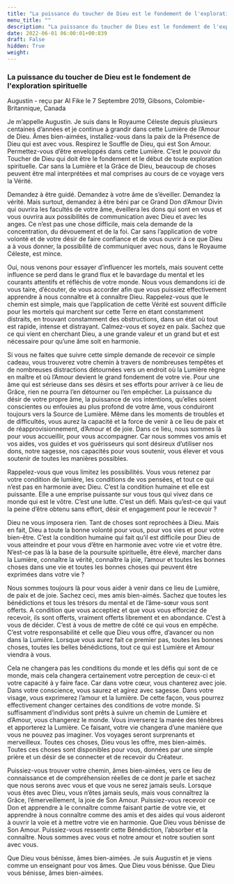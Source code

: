 ```yaml
---
title: "La puissance du toucher de Dieu est le fondement de l'exploration spirituelle"
menu_title: ""
description: "La puissance du toucher de Dieu est le fondement de l'exploration spirituelle"
date: 2022-06-01 06:00:01+00:839
draft: False
hidden: True
weight:
---
```

### La puissance du toucher de Dieu est le fondement de l'exploration spirituelle

Augustin - reçu par Al Fike le 7 Septembre 2019, Gibsons, Colombie-Britannique, Canada

Je m’appelle Augustin. Je suis dans le Royaume Céleste depuis plusieurs centaines d’années et je continue à grandir dans cette Lumière de l’Amour de Dieu. Âmes bien-aimées, installez-vous dans la paix de la Présence de Dieu qui est avec vous. Respirez le Souffle de Dieu, qui est Son Amour. Permettez-vous d’être enveloppés dans cette Lumière. C’est le pouvoir du Toucher de Dieu qui doit être le fondement et le début de toute exploration spirituelle. Car sans la Lumière et la Grâce de Dieu, beaucoup de choses peuvent être mal interprétées et mal comprises au cours de ce voyage vers la Vérité.

Demandez à être guidé. Demandez à votre âme de s’éveiller. Demandez la vérité. Mais surtout, demandez à être béni par ce Grand Don d’Amour Divin qui ouvrira les facultés de votre âme, éveillera les dons qui sont en vous et vous ouvrira aux possibilités de communication avec Dieu et avec les anges. Ce n’est pas une chose difficile, mais cela demande de la concentration, du dévouement et de la foi. Car sans l’application de votre volonté et de votre désir de faire confiance et de vous ouvrir à ce que Dieu a à vous donner, la possibilité de communiquer avec nous, dans le Royaume Céleste, est mince.

Oui, nous venons pour essayer d’influencer les mortels, mais souvent cette influence se perd dans le grand flux et le bavardage du mental et les courants attentifs et réfléchis de votre monde. Nous vous demandons ici de vous taire, d’écouter, de vous accorder afin que vous puissiez effectivement apprendre à nous connaître et à connaître Dieu. Rappelez-vous que le chemin est simple, mais que l’application de cette Vérité est souvent difficile pour les mortels qui marchent sur cette Terre en étant constamment distraits, en trouvant constamment des obstructions, dans un état où tout est rapide, intense et distrayant. Calmez-vous et soyez en paix. Sachez que ce qui vient en cherchant Dieu, a une grande valeur et un grand but et est nécessaire pour qu’une âme soit en harmonie.

Si vous ne faites que suivre cette simple demande de recevoir ce simple cadeau, vous trouverez votre chemin à travers de nombreuses tempêtes et de nombreuses distractions détournées vers un endroit où la Lumière règne en maître et où l’Amour devient le grand fondement de votre vie. Pour une âme qui est sérieuse dans ses désirs et ses efforts pour arriver à ce lieu de Grâce, rien ne pourra l’en détourner ou l’en empêcher. La puissance du désir de votre propre âme, la puissance de vos intentions, qu’elles soient conscientes ou enfouies au plus profond de votre âme, vous conduiront toujours vers la Source de Lumière. Même dans les moments de troubles et de difficultés, vous aurez la capacité et la force de venir à ce lieu de paix et de réapprovisionnement, d’Amour et de joie. Dans ce lieu, nous sommes là pour vous accueillir, pour vous accompagner. Car nous sommes vos amis et vos aides, vos guides et vos guérisseurs qui sont désireux d’utiliser nos dons, notre sagesse, nos capacités pour vous soutenir, vous élever et vous soutenir de toutes les manières possibles.

Rappelez-vous que vous limitez les possibilités. Vous vous retenez par votre condition de lumière, les conditions de vos pensées, et tout ce qui n’est pas en harmonie avec Dieu. C’est la condition humaine et elle est puissante. Elle a une emprise puissante sur vous tous qui vivez dans ce monde qui est le vôtre. C’est une lutte. C’est un défi. Mais qu’est-ce qui vaut la peine d’être obtenu sans effort, désir et engagement pour le recevoir ?

Dieu ne vous imposera rien. Tant de choses sont reprochées à Dieu. Mais en fait, Dieu a toute la bonne volonté pour vous, pour vos vies et pour votre bien-être. C’est la condition humaine qui fait qu’il est difficile pour Dieu de vous atteindre et pour vous d’être en harmonie avec votre vie et votre être. N’est-ce pas là la base de la poursuite spirituelle, être élevé, marcher dans la Lumière, connaître la vérité, connaître la joie, l’amour et toutes les bonnes choses dans une vie et toutes les bonnes choses qui peuvent être exprimées dans votre vie ?

Nous sommes toujours là pour vous aider à venir dans ce lieu de Lumière, de paix et de joie. Sachez ceci, mes amis bien-aimés. Sachez que toutes les bénédictions et tous les trésors du mental et de l’âme-sœur vous sont offerts. A condition que vous acceptiez et que vous vous efforciez de recevoir, ils sont offerts, vraiment offerts librement et en abondance. C’est à vous de décider. C’est à vous de mettre de côté ce qui vous en empêche. C’est votre responsabilité et celle que Dieu vous offre, d’avancer ou non dans la Lumière. Lorsque vous aurez fait ce premier pas, toutes les bonnes choses, toutes les belles bénédictions, tout ce qui est Lumière et Amour viendra à vous.

Cela ne changera pas les conditions du monde et les défis qui sont de ce monde, mais cela changera certainement votre perception de ceux-ci et votre capacité à y faire face. Car dans votre cœur, vous chanterez avec joie. Dans votre conscience, vous saurez et agirez avec sagesse. Dans votre visage, vous exprimerez l’amour et la lumière. De cette façon, vous pourrez effectivement changer certaines des conditions de votre monde. Si suffisamment d’individus sont prêts à suivre un chemin de Lumière et d’Amour, vous changerez le monde. Vous inverserez la marée des ténèbres et apporterez la Lumière. Ce faisant, votre vie changera d’une manière que vous ne pouvez pas imaginer. Vos voyages seront surprenants et merveilleux. Toutes ces choses, Dieu vous les offre, mes bien-aimés. Toutes ces choses sont disponibles pour vous, données par une simple prière et un désir de se connecter et de recevoir du Créateur.

Puissiez-vous trouver votre chemin, âmes bien-aimées, vers ce lieu de connaissance et de compréhension réelles de ce dont je parle et sachez que nous serons avec vous et que vous ne serez jamais seuls. Lorsque vous êtes avec Dieu, vous n’êtes jamais seuls, mais vous connaîtrez la Grâce, l’émerveillement, la joie de Son Amour. Puissiez-vous recevoir ce Don et apprendre à le connaître comme faisant partie de votre vie, et apprendre à nous connaître comme des amis et des aides qui vous aideront à ouvrir la voie et à mettre votre vie en harmonie. Que Dieu vous bénisse de Son Amour. Puissiez-vous ressentir cette Bénédiction, l’absorber et la connaître. Nous sommes avec vous et notre amour et notre soutien sont avec vous.

Que Dieu vous bénisse, âmes bien-aimées. Je suis Augustin et je viens comme un enseignant pour vos âmes. Que Dieu vous bénisse. Que Dieu vous bénisse, âmes bien-aimées.



